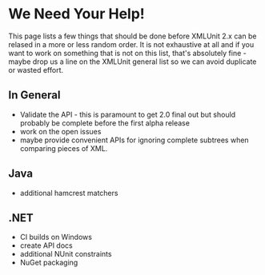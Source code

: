 We Need Your Help!
==================

This page lists a few things that should be done before XMLUnit 2.x
can be relased in a more or less random order.  It is not exhaustive
at all and if you want to work on something that is not on this list,
that's absolutely fine - maybe drop us a line on the XMLUnit general
list so we can avoid duplicate or wasted effort.

In General
----------

* Validate the API - this is paramount to get 2.0 final out but should
  probably be complete before the first alpha release
* work on the open issues
* maybe provide convenient APIs for ignoring complete subtrees when
  comparing pieces of XML.

Java
----

* additional hamcrest matchers

.NET
----

* CI builds on Windows
* create API docs
* additional NUnit constraints
* NuGet packaging
